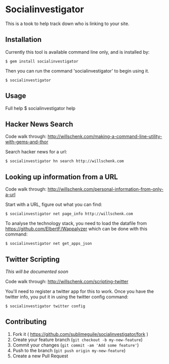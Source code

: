 # Socialinvestigator

This is a took to help track down who is linking to your site.

## Installation

Currently this tool is available command line only, and is installed by:

    $ gem install socialinvestigator

Then you can run the command 'socialinvestigator' to begin using it.

    $ socialinvestigator

## Usage

Full help
    $ socialinvestigator help

## Hacker News Search

Code walk through: http://willschenk.com/making-a-command-line-utility-with-gems-and-thor

Search hacker news for a url:

    $ socialinvestigator hn search http://willschenk.com

## Looking up information from a URL

Code walk through: http://willschenk.com/personal-information-from-only-a-url

Start with a URL, figure out what you can find:

    $ socialinvestigator net page_info http://willschenk.com

To analyse the technology stack, you need to load the datafile from
https://github.com/ElbertF/Wappalyzer
which can be done with this command:

    $ socialinvestigator net get_apps_json

## Twitter Scripting

_This will be documented soon_

Code walk through: http://willschenk.com/scripting-twitter

You'll need to register a twitter app for this to work.  Once you have the twitter info, you put it in using the twitter config command:

    $ socialinvestigator twitter config
    
## Contributing

1. Fork it ( https://github.com/sublimeguile/socialinvestigator/fork )
2. Create your feature branch (`git checkout -b my-new-feature`)
3. Commit your changes (`git commit -am 'Add some feature'`)
4. Push to the branch (`git push origin my-new-feature`)
5. Create a new Pull Request
